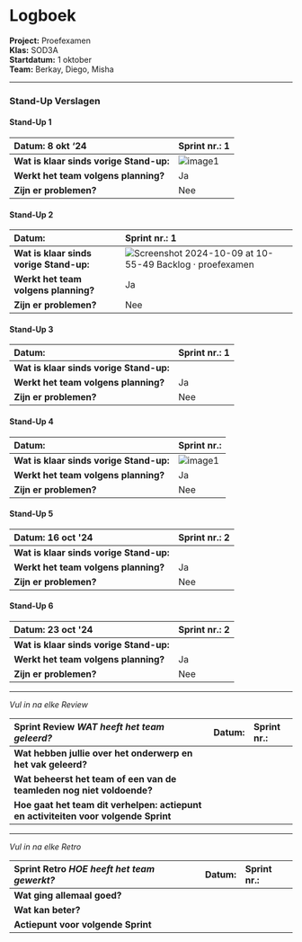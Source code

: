 
# Logboek

**Project:** Proefexamen  
**Klas:** SOD3A  
**Startdatum:** 1 oktober  
**Team:** Berkay, Diego, Misha  

---

### Stand-Up Verslagen

#### Stand-Up 1
| **Datum:** 8 okt ‘24 | **Sprint nr.:** 1 |
| :---- | :---- |
| **Wat is klaar sinds vorige Stand-up:** | ![image1](https://github.com/trueeman/proefexamen-diego-misha-berkay/blob/1e02a896c81ccf149fc4d265c71ea04935cb7b95/standups/Screenshot%202024-10-08%20at%2010-21-27%20Backlog%20%C2%B7%20proefexamen.png) |
| **Werkt het team volgens planning?** | Ja  |  Nee | 
| **Zijn er problemen?** | Nee  |  Ja |

#### Stand-Up 2
| **Datum:**                              | **Sprint nr.: 1**                                                                                                                           |
| :-------------------------------------- | :------------------------------------------------------------------------------------------------------------------------------------------ |
| **Wat is klaar sinds vorige Stand-up:** | ![Screenshot 2024-10-09 at 10-55-49 Backlog · proefexamen](https://github.com/user-attachments/assets/51bae9c4-79ce-4b0d-9e9e-74a5aefc413e) | 
| **Werkt het team volgens planning?**    | Ja  |  Nee | 
| **Zijn er problemen?**                  | Nee  |  Ja  |

#### Stand-Up 3
| **Datum:**   | **Sprint nr.:** 1 |
| :---- | :---- |
| **Wat is klaar sinds vorige Stand-up:** |  |
| **Werkt het team volgens planning?** |  Ja  |  Nee  |
| **Zijn er problemen?** |  Nee  |  Ja  |

#### Stand-Up 4
| **Datum:**  | **Sprint nr.:**                         |
| :---- | :---- |
| **Wat is klaar sinds vorige Stand-up:** | ![image1](https://github.com/trueeman/proefexamen-diego-misha-berkay/blob/19fa5ce57215032a4f2ee6e3825d346fa6067581/standups/Screenshot%202024-10-16%20at%2010-55-14%20Backlog%20%C2%B7%20proefexamen.png) |
| **Werkt het team volgens planning?** |  Ja  |  Nee  |
| **Zijn er problemen?** |  Nee  |  Ja  |

#### Stand-Up 5
| **Datum:** 16 oct '24 | **Sprint nr.:** 2 |
| :---- | :---- |
| **Wat is klaar sinds vorige Stand-up:** |  |
| **Werkt het team volgens planning?** |  Ja  |  Nee  |
| **Zijn er problemen?** |  Nee  |  Ja  |

#### Stand-Up 6
| **Datum:** 23 oct '24 | **Sprint nr.:** 2 |
| :---- | :---- |
| **Wat is klaar sinds vorige Stand-up:** |  |
| **Werkt het team volgens planning?** |  Ja  |  Nee  |
| **Zijn er problemen?** |  Nee  |  Ja  |

---

*Vul in na elke Review*

|  Sprint Review    *WAT heeft het team geleerd?*                         | **Datum:**   | **Sprint nr.:**                         |
| :---- | :---- | :---- |
| **Wat hebben jullie over het onderwerp en het vak geleerd?**  |  |  |
| **Wat beheerst het team of een van de teamleden nog niet voldoende?**  |  |  |
| **Hoe gaat het team dit verhelpen: actiepunt en activiteiten voor volgende Sprint**   |  |  |

---

*Vul in na elke Retro*

|  Sprint Retro    *HOE heeft het team gewerkt?*                          | **Datum:**   | **Sprint nr.:**                         |
| :---- | :---- | :---- |
| **Wat ging allemaal goed?**  |  |  |
| **Wat kan beter?**  |  |  |
| **Actiepunt voor volgende Sprint**   |  |  |
